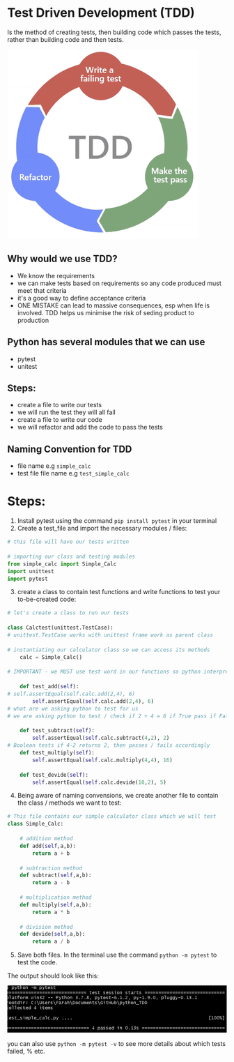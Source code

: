 # Test Driven Development (TDD)
Is the method of creating tests, then building code which passes the tests, rather than building code and then tests.

![TDD](TDD)

## Why would we use TDD? 
- We know the requirements
- we can make tests based on requirements so any code produced must meet that criteria 
- it's a good way to define acceptance criteria 
- ONE MISTAKE can lead to massive consequences, esp when life is involved. TDD helps us minimise the risk of seding product to production

## Python has several modules that we can use
- pytest
- unitest

## Steps:
- create a file to write our tests 
- we will run the test they will all fail
- create a file to write our code 
- we will refactor and add the code to pass the tests

## Naming Convention for TDD
- file name e.g `simple_calc`
- test file file name e.g `test_simple_calc`

# Steps:
1. Install pytest using the command `pip install pytest` in your terminal
2. Create a test_file and import the necessary modules / files:
```python
# this file will have our tests written

# importing our class and testing modules
from simple_calc import Simple_Calc
import unittest
import pytest
```
3. create a class to contain test functions and write functions to test your to-be-created code:
```python
# let's create a class to run our tests

class Calctest(unittest.TestCase):
# unittest.TestCase works with unittest frame work as parent class

# instantiating our calculator class so we can access its methods
    calc = Simple_Calc()

# IMPORTANT - we MUST use test word in our functions so python interpretor knows what are we testing

    def test_add(self):
# self.assertEqual(self.calc.add(2,4), 6)
        self.assertEqual(self.calc.add(2,4), 6)
# what are we asking python to test for us
# we are asking python to test / check if 2 + 4 = 6 if True pass if False fail the test
    
    def test_subtract(self):
        self.assertEqual(self.calc.subtract(4,2), 2)
# Boolean tests if 4-2 returns 2, then passes / fails accordingly
    def test_multiply(self):
        self.assertEqual(self.calc.multiply(4,4), 16)
        
    def test_devide(self):
        self.assertEqual(self.calc.devide(10,2), 5)
```
4. Being aware of naming convensions, we create another file to contain the class / methods we want to test:
```python
# This file contains our simple calculator class which we will test
class Simple_Calc:
    
    # addition method
    def add(self,a,b):
        return a + b
    
    # subtraction method
    def subtract(self,a,b):
        return a - b
    
    # multiplication method
    def multiply(self,a,b):
        return a * b
    
    # division method
    def devide(self,a,b):
        return a / b
```
5. Save both files. In the terminal use the command `python -m pytest` to test the code. 

The output should look like this:

![](test_output.png)


you can also use `python -m pytest -v` to see more details about which tests failed, % etc. 